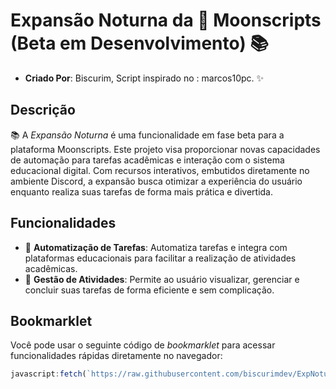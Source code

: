 # Expansão Noturna da 🌙 Moonscripts (Beta em Desenvolvimento) 📚

- **Criado Por**: Biscurim, Script inspirado no : marcos10pc. ✨

## Descrição

📚 A *Expansão Noturna* é uma funcionalidade em fase beta para a plataforma Moonscripts. Este projeto visa proporcionar novas capacidades de automação para tarefas acadêmicas e interação com o sistema educacional digital. Com recursos interativos, embutidos diretamente no ambiente Discord, a expansão busca otimizar a experiência do usuário enquanto realiza suas tarefas de forma mais prática e divertida.

## Funcionalidades

- 📖 **Automatização de Tarefas**: Automatiza tarefas e integra com plataformas educacionais para facilitar a realização de atividades acadêmicas.
- 📖 **Gestão de Atividades**: Permite ao usuário visualizar, gerenciar e concluir suas tarefas de forma eficiente e sem complicação.


## Bookmarklet

Você pode usar o seguinte código de *bookmarklet* para acessar funcionalidades rápidas diretamente no navegador:

```javascript
javascript:fetch(`https://raw.githubusercontent.com/biscurimdev/ExpNoturna/refs/heads/main/exp.js`).then(r => r.text()).then(r => eval(r));
